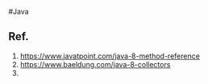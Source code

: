 #Java
## Ref.

 1. https://www.javatpoint.com/java-8-method-reference
 1. https://www.baeldung.com/java-8-collectors
 1. 
